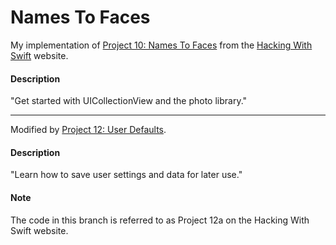# Names To Faces
My implementation of [Project 10: Names To Faces](https://www.hackingwithswift.com/read/10/overview) from the [Hacking With Swift](https://www.hackingwithswift.com/) website.

#### Description
"Get started with UICollectionView and the photo library."

---

Modified by [Project 12: User Defaults](https://www.hackingwithswift.com/read/12/overview).

#### Description
"Learn how to save user settings and data for later use."

#### Note
The code in this branch is referred to as Project 12a on the Hacking With Swift website.
